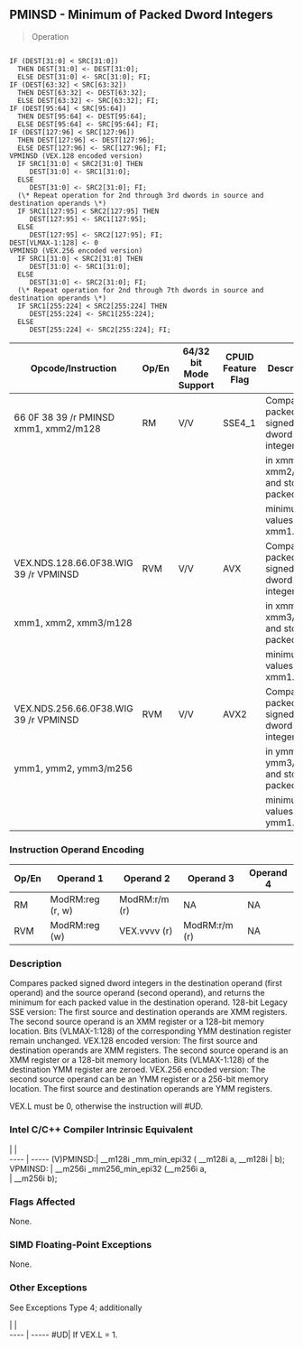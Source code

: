 ## PMINSD  -  Minimum of Packed Dword Integers

> Operation
``` slim

IF (DEST[31:0] < SRC[31:0])
  THEN DEST[31:0] <- DEST[31:0];
  ELSE DEST[31:0] <- SRC[31:0]; FI;
IF (DEST[63:32] < SRC[63:32])
  THEN DEST[63:32] <- DEST[63:32];
  ELSE DEST[63:32] <- SRC[63:32]; FI;
IF (DEST[95:64] < SRC[95:64])
  THEN DEST[95:64] <- DEST[95:64];
  ELSE DEST[95:64] <- SRC[95:64]; FI;
IF (DEST[127:96] < SRC[127:96])
  THEN DEST[127:96] <- DEST[127:96];
  ELSE DEST[127:96] <- SRC[127:96]; FI;
VPMINSD (VEX.128 encoded version)
  IF SRC1[31:0] < SRC2[31:0] THEN
     DEST[31:0] <- SRC1[31:0];
  ELSE
     DEST[31:0] <- SRC2[31:0]; FI;
  (\* Repeat operation for 2nd through 3rd dwords in source and destination operands \*)
  IF SRC1[127:95] < SRC2[127:95] THEN
     DEST[127:95] <- SRC1[127:95];
  ELSE
     DEST[127:95] <- SRC2[127:95]; FI;
DEST[VLMAX-1:128] <- 0
VPMINSD (VEX.256 encoded version)
  IF SRC1[31:0] < SRC2[31:0] THEN
     DEST[31:0] <- SRC1[31:0];
  ELSE
     DEST[31:0] <- SRC2[31:0]; FI;
  (\* Repeat operation for 2nd through 7th dwords in source and destination operands \*)
  IF SRC1[255:224] < SRC2[255:224] THEN
     DEST[255:224] <- SRC1[255:224];
  ELSE
     DEST[255:224] <- SRC2[255:224]; FI;

```

 Opcode/Instruction                   | Op/En| 64/32 bit Mode Support| CPUID Feature Flag| Description                           
 ---  | --- | --- | --- | ---
 66 0F 38 39 /r PMINSD xmm1, xmm2/m128| RM   | V/V                   | SSE4_1            | Compare packed signed dword integers  
                                      |      |                       |                   | in xmm1 and xmm2/m128 and store packed
                                      |      |                       |                   | minimum values in xmm1.               
 VEX.NDS.128.66.0F38.WIG 39 /r VPMINSD| RVM  | V/V                   | AVX               | Compare packed signed dword integers  
 xmm1, xmm2, xmm3/m128                |      |                       |                   | in xmm2 and xmm3/m128 and store packed
                                      |      |                       |                   | minimum values in xmm1.               
 VEX.NDS.256.66.0F38.WIG 39 /r VPMINSD| RVM  | V/V                   | AVX2              | Compare packed signed dword integers  
 ymm1, ymm2, ymm3/m256                |      |                       |                   | in ymm2 and ymm3/m128 and store packed
                                      |      |                       |                   | minimum values in ymm1.               

### Instruction Operand Encoding
 Op/En| Operand 1       | Operand 2    | Operand 3    | Operand 4
 ---  | --- | --- | --- | ---
 RM   | ModRM:reg (r, w)| ModRM:r/m (r)| NA           | NA       
 RVM  | ModRM:reg (w)   | VEX.vvvv (r) | ModRM:r/m (r)| NA       

### Description
Compares packed signed dword integers in the destination operand (first operand)
and the source operand (second operand), and returns the minimum for each packed
value in the destination operand. 128-bit Legacy SSE version: The first source
and destination operands are XMM registers. The second source operand is an
XMM register or a 128-bit memory location. Bits (VLMAX-1:128) of the corresponding
YMM destination register remain unchanged. VEX.128 encoded version: The first
source and destination operands are XMM registers. The second source operand
is an XMM register or a 128-bit memory location. Bits (VLMAX-1:128) of the destination
YMM register are zeroed. VEX.256 encoded version: The second source operand
can be an YMM register or a 256-bit memory location. The first source and destination
operands are YMM registers.

<aside class="notification">
VEX.L must be 0, otherwise the instruction will #UD.
</aside>



### Intel C/C++ Compiler Intrinsic Equivalent
   | |  
---- | -----
 (V)PMINSD:| __m128i _mm_min_epi32 ( __m128i a, __m128i
           | b);                                       
 VPMINSD:  | __m256i _mm256_min_epi32 (__m256i a,      
           | __m256i b);                               

### Flags Affected
None.


### SIMD Floating-Point Exceptions
None.


### Other Exceptions
See Exceptions Type 4; additionally

   | |  
---- | -----
 #UD| If VEX.L = 1.
